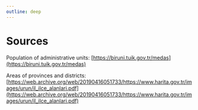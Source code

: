 ```yaml
---
outline: deep
---
```


# Sources

Population of administrative units: [https://biruni.tuik.gov.tr/medas](https://biruni.tuik.gov.tr/medas)

Areas of provinces and districts: [https://web.archive.org/web/20190416051733/https://www.harita.gov.tr/images/urun/il_ilce_alanlari.pdf](https://web.archive.org/web/20190416051733/https://www.harita.gov.tr/images/urun/il_ilce_alanlari.pdf)
